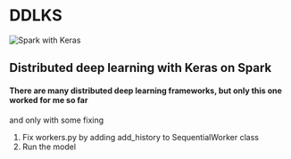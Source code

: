 # DDLKS
![Spark with Keras](https://i.imgur.com/WFG80RI.png)
## Distributed deep learning with Keras on Spark

#### There are many distributed deep learning frameworks, but only this one worked for me so far
and only with some fixing

1. Fix workers.py by adding add_history to SequentialWorker class
2. Run the model
